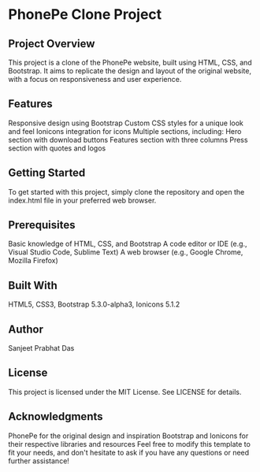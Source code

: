 # PhonePe Clone Project

## Project Overview
This project is a clone of the PhonePe website, built using HTML, CSS, and Bootstrap. It aims to replicate the design and layout of the original website, with a focus on responsiveness and user experience.
## Features
Responsive design using Bootstrap
Custom CSS styles for a unique look and feel
Ionicons integration for icons
Multiple sections, including:
Hero section with download buttons
Features section with three columns
Press section with quotes and logos
## Getting Started
To get started with this project, simply clone the repository and open the index.html file in your preferred web browser.
## Prerequisites
Basic knowledge of HTML, CSS, and Bootstrap
A code editor or IDE (e.g., Visual Studio Code, Sublime Text)
A web browser (e.g., Google Chrome, Mozilla Firefox)
## Built With
HTML5,
CSS3,
Bootstrap 5.3.0-alpha3,
Ionicons 5.1.2
## Author
Sanjeet Prabhat Das
## License
This project is licensed under the MIT License. See LICENSE for details.
## Acknowledgments
PhonePe for the original design and inspiration
Bootstrap and Ionicons for their respective libraries and resources
Feel free to modify this template to fit your needs, and don't hesitate to ask if you have any questions or need further assistance!
